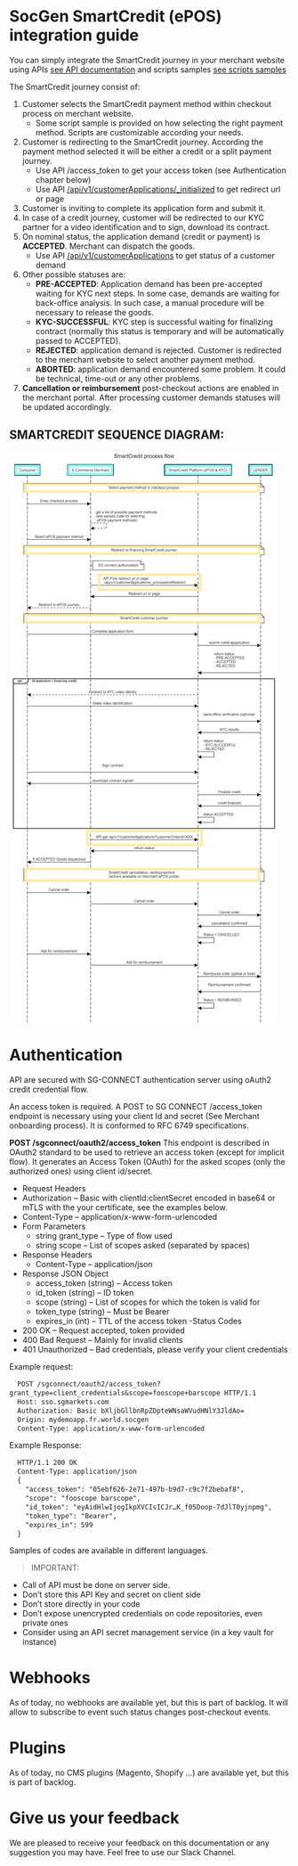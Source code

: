 # SocGen SmartCredit (ePOS) integration guide

You can simply integrate the SmartCredit journey in your merchant website using APIs [see API documentation](https://app.swaggerhub.com/apis/JLrocc/epos-e_merchant_customer_application/1.0.0)  and scripts samples [see scripts samples](samples-launching-scripts/)

The SmartCredit journey consist of:

  1. Customer selects the SmartCredit payment method within checkout process on merchant website.
     - Some script sample is provided on how selecting the right payment method. Scripts are customizable according your needs.
  4. Customer is redirecting to the SmartCredit journey. According the payment method selected it will be either a credit or a split payment journey.
     - Use API /access_token to get your access token (see Authentication chapter below)
     - Use API [/api/v1/customerApplications/_initialized](https://app.swaggerhub.com/apis/JLrocc/epos-e_merchant_customer_application/1.0.0#/SmartCredit%20(EPOS)/newApplication) to get redirect url or page
  5. Customer is inviting to complete its application form and submit it.
  6. In case of a credit journey, customer will be redirected to our KYC partner for a video identification and to sign, download its contract. 
  7. On nominal status, the application demand (credit or payment) is **ACCEPTED**. Merchant can dispatch the goods.
     - Use API [/api/v1/customerApplications](https://app.swaggerhub.com/apis/JLrocc/epos-e_merchant_customer_application/1.0.0#/SmartCredit%20(EPOS)/getApplications) to get status of a customer demand
  8. Other possible statuses are:
     - **PRE-ACCEPTED**: Application demand has been pre-accepted waiting for KYC next steps. In some case, demands are waiting for back-office analysis. In such case, a manual procedure will be necessary to release the goods.
     - **KYC-SUCCESSFUL**: KYC step is successful waiting for finalizing contract (normally this status is temporary and will be automatically passed to ACCEPTED). 
     - **REJECTED**: application demand is rejected. Customer is redirected to the merchant website to select another payment method.
     - **ABORTED**: application demand encountered some problem. It could be technical, time-out or any other problems.
  9. **Cancellation or reimbursement** post-checkout actions are enabled in the merchant portal.  After processing customer demands statuses will be updated accordingly.

## SMARTCREDIT SEQUENCE DIAGRAM:

![This is an image](/documentation/EPOS_flow_technical_guidelines.png)




 
# Authentication

API are secured with SG-CONNECT authentication server using oAuth2 credit credential flow. 
 
An access token is required. A POST to SG CONNECT /access_token endpoint is necessary using your client Id and secret (See Merchant onboarding process). It is conformed to RFC 6749 specifications.
  
  **POST /sgconnect/oauth2/access_token**
  This endpoint is described in OAuth2 standard to be used to retrieve an access token (except for implicit flow).
  It generates an Access Token (OAuth) for the asked scopes (only the authorized ones) using client id/secret.
  - Request Headers
   - Authorization – Basic with clientId:clientSecret encoded in base64 or mTLS with the your certificate, see the examples below.
   - Content-Type – application/x-www-form-urlencoded
  - Form Parameters
    - string grant_type – Type of flow used
    - string scope – List of scopes asked (separated by spaces)
  - Response Headers
    - Content-Type – application/json
  - Response JSON Object
    - access_token (string) – Access token
    - id_token (string) – ID token
    - scope (string) – List of scopes for which the token is valid for
    - token_type (string) – Must be Bearer
    - expires_in (int) – TTL of the access token
  -Status Codes
   - 200 OK – Request accepted, token provided
   - 400 Bad Request – Mainly for invalid clients
   - 401 Unauthorized – Bad credentials, please verify your client credentials

Example request:
~~~
  POST /sgconnect/oauth2/access_token?grant_type=client_credentials&scope=fooscope+barscope HTTP/1.1
  Host: sso.sgmarkets.com
  Authorization: Basic bXljbGllbnRpZDpteWNsaWVudHNlY3JldAo=
  Origin: mydemoapp.fr.world.socgen
  Content-Type: application/x-www-form-urlencoded
~~~
Example Response:
~~~
  HTTP/1.1 200 OK
  Content-Type: application/json
  {
    "access_token": "05ebf626-2e71-497b-b9d7-c9c7f2bebaf8",
    "scope": "fooscope barscope",
    "id_token": "eyAidHlwIjogIkpXVCIsICJr…K_f05Doop-7dJlT0yjnpmg",
    "token_type": "Bearer",
    "expires_in": 599
  }
~~~
Samples of codes are available in different languages.
> IMPORTANT: 
- Call of API must be done on server side. 
- Don’t store this API Key and secret on client side
- Don’t store directly in your code
- Don’t expose unencrypted credentials on code repositories, even private ones
- Consider using an API secret management service (in a key vault for instance)

# Webhooks
As of today, no webhooks are available yet, but this is part of backlog. It will allow to subscribe to event such status changes post-checkout events.

# Plugins
As of today, no CMS plugins (Magento, Shopify …) are available yet, but this is part of backlog. 

# Give us your feedback
We are pleased to receive your feedback on this documentation or any suggestion you may have. Feel free to use our Slack Channel.  
